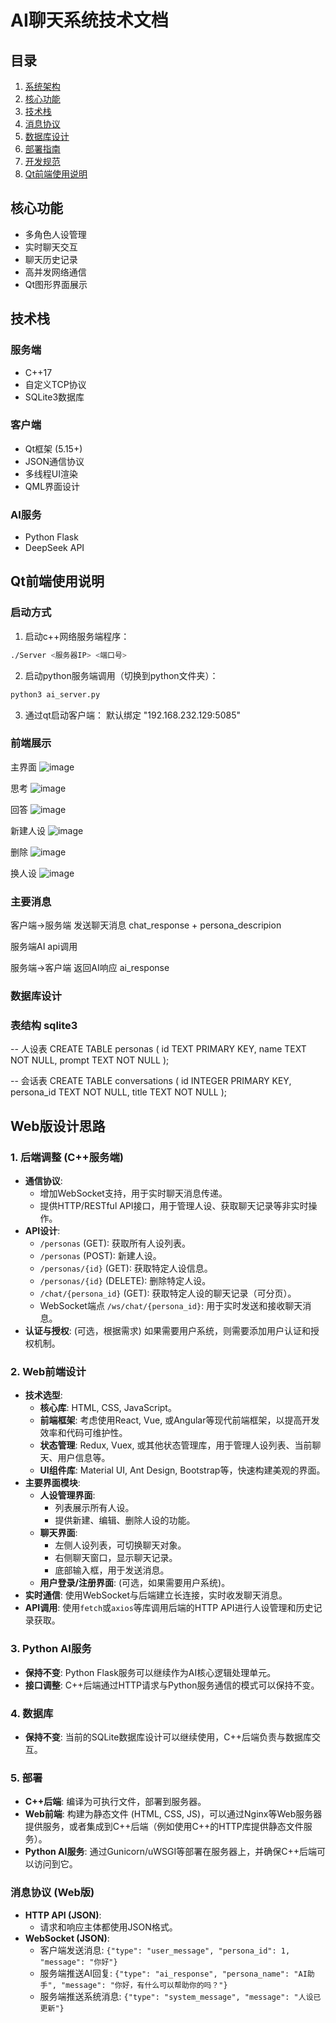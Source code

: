 # AI聊天系统技术文档

## 目录
1. [系统架构](#系统架构)
2. [核心功能](#核心功能)
3. [技术栈](#技术栈) 
4. [消息协议](#消息协议)
5. [数据库设计](#数据库设计)
6. [部署指南](#部署指南)
7. [开发规范](#开发规范)
8. [Qt前端使用说明](#qt前端使用说明)

## 核心功能
- 多角色人设管理
- 实时聊天交互  
- 聊天历史记录
- 高并发网络通信
- Qt图形界面展示

## 技术栈
### 服务端
- C++17
- 自定义TCP协议  
- SQLite3数据库

### 客户端
- Qt框架 (5.15+)
- JSON通信协议
- 多线程UI渲染
- QML界面设计

### AI服务
- Python Flask
- DeepSeek API

## Qt前端使用说明

### 启动方式
1. 启动c++网络服务端程序：
```bash
./Server <服务器IP> <端口号>
```
2. 启动python服务端调用（切换到python文件夹）：
```bash
python3 ai_server.py
```

3. 通过qt启动客户端：
默认绑定 "192.168.232.129:5085"

### 前端展示
主界面
![image](docs/images/主界面.png)

思考
![image](docs/images/思考.png)

回答
![image](docs/images/回答.png)

新建人设
![image](docs/images/新建人设.png)

删除
![image](docs/images/删除.png)

换人设
![image](docs/images/换人设.png)

### 主要消息

客户端→服务端 发送聊天消息 chat_response + persona_descripion

服务端AI api调用

服务端→客户端 返回AI响应 ai_response

### 数据库设计

### 表结构 sqlite3

-- 人设表
CREATE TABLE personas (
    id TEXT PRIMARY KEY,
    name TEXT NOT NULL,
    prompt TEXT NOT NULL
);

-- 会话表
CREATE TABLE conversations (
    id INTEGER PRIMARY KEY,
    persona_id TEXT NOT NULL,
    title TEXT NOT NULL
);

## Web版设计思路

### 1. 后端调整 (C++服务端)
- **通信协议**: 
    - 增加WebSocket支持，用于实时聊天消息传递。
    - 提供HTTP/RESTful API接口，用于管理人设、获取聊天记录等非实时操作。
- **API设计**:
    - `/personas` (GET): 获取所有人设列表。
    - `/personas` (POST): 新建人设。
    - `/personas/{id}` (GET): 获取特定人设信息。
    - `/personas/{id}` (DELETE): 删除特定人设。
    - `/chat/{persona_id}` (GET): 获取特定人设的聊天记录（可分页）。
    - WebSocket端点 `/ws/chat/{persona_id}`: 用于实时发送和接收聊天消息。
- **认证与授权**: (可选，根据需求) 如果需要用户系统，则需要添加用户认证和授权机制。

### 2. Web前端设计
- **技术选型**: 
    - **核心库**: HTML, CSS, JavaScript。
    - **前端框架**: 考虑使用React, Vue, 或Angular等现代前端框架，以提高开发效率和代码可维护性。
    - **状态管理**: Redux, Vuex, 或其他状态管理库，用于管理人设列表、当前聊天、用户信息等。
    - **UI组件库**: Material UI, Ant Design, Bootstrap等，快速构建美观的界面。
- **主要界面模块**:
    - **人设管理界面**: 
        - 列表展示所有人设。
        - 提供新建、编辑、删除人设的功能。
    - **聊天界面**: 
        - 左侧人设列表，可切换聊天对象。
        - 右侧聊天窗口，显示聊天记录。
        - 底部输入框，用于发送消息。
    - **用户登录/注册界面**: (可选，如果需要用户系统)。
- **实时通信**: 使用WebSocket与后端建立长连接，实时收发聊天消息。
- **API调用**: 使用`fetch`或`axios`等库调用后端的HTTP API进行人设管理和历史记录获取。

### 3. Python AI服务
- **保持不变**: Python Flask服务可以继续作为AI核心逻辑处理单元。
- **接口调整**: C++后端通过HTTP请求与Python服务通信的模式可以保持不变。

### 4. 数据库
- **保持不变**: 当前的SQLite数据库设计可以继续使用，C++后端负责与数据库交互。

### 5. 部署
- **C++后端**: 编译为可执行文件，部署到服务器。
- **Web前端**: 构建为静态文件 (HTML, CSS, JS)，可以通过Nginx等Web服务器提供服务，或者集成到C++后端（例如使用C++的HTTP库提供静态文件服务）。
- **Python AI服务**: 通过Gunicorn/uWSGI等部署在服务器上，并确保C++后端可以访问到它。

### 消息协议 (Web版)
- **HTTP API (JSON)**:
    - 请求和响应主体都使用JSON格式。
- **WebSocket (JSON)**:
    - 客户端发送消息: `{"type": "user_message", "persona_id": 1, "message": "你好"}`
    - 服务端推送AI回复: `{"type": "ai_response", "persona_name": "AI助手", "message": "你好，有什么可以帮助你的吗？"}`
    - 服务端推送系统消息: `{"type": "system_message", "message": "人设已更新"}`



